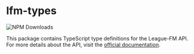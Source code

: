 # lfm-types

![NPM Downloads](https://img.shields.io/npm/dw/lfm-types)

This package contains TypeScript type definitions for the League-FM API. For more details about the API, visit the [official documentation](https://api.league-fm.nl/docs).
